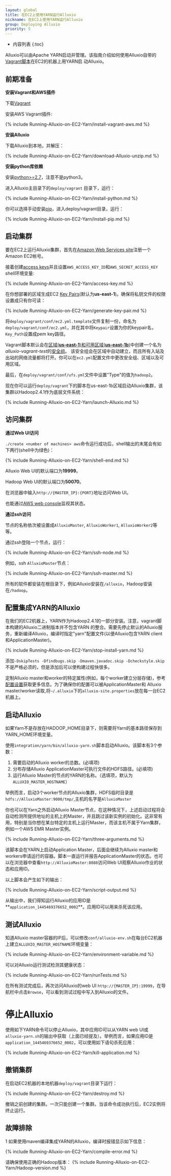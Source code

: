 ```yaml
---
layout: global
title: 在EC2上使用YARN运行Alluxio
nickname: 在EC2上使用YARN运行Alluxio
group: Deploying Alluxio
priority: 5
---
```


* 内容列表
{:toc}

Alluxio可以由Apache YARN启动并管理。该指南介绍如何使用Alluxio自带的
[Vagrant脚本](https://github.com/alluxio/alluxio/tree/master/deploy/vagrant)在EC2的机器上用YARN启
动Alluxio。

## 前期准备

**安装Vagrant和AWS插件**

下载[Vagrant](https://www.vagrantup.com/downloads.html)

安装AWS Vagrant插件:

{% include Running-Alluxio-on-EC2-Yarn/install-vagrant-aws.md %}

**安装Alluxio**

下载Alluxio到本地，并解压：

{% include Running-Alluxio-on-EC2-Yarn/download-Alluxio-unzip.md %}

**安装python库依赖**

安装[python>=2.7](https://www.python.org/)，注意不是python3。

进入Alluxio主目录下的`deploy/vagrant` 目录下，运行：

{% include Running-Alluxio-on-EC2-Yarn/install-python.md %}

你可以选择手动安装[pip](https://pip.pypa.io/en/latest/installing/)，进入deploy/vagrant目录，运行：

{% include Running-Alluxio-on-EC2-Yarn/install-pip.md %}

## 启动集群

要在EC2上运行Alluxio集群，首先在[Amazon Web Services site](http://aws.amazon.com/)注册一个Amazon EC2帐号。

接着创建[access keys](https://aws.amazon.com/developers/access-keys/)并且设置`AWS_ACCESS_KEY_ID`和`AWS_SECRET_ACCESS_KEY` shell环境变量:

{% include Running-Alluxio-on-EC2-Yarn/access-key.md %}

在你想部署的区域生成EC2
[Key Pairs](http://docs.aws.amazon.com/AWSEC2/latest/UserGuide/ec2-key-pairs.html)(默认为**us-east-1**)。确保将私钥文件的权限设置成只有你可读：

{% include Running-Alluxio-on-EC2-Yarn/generate-key-pair.md %}

将`deploy/vagrant/conf/ec2.yml.template`文件复制一份，命名为`deploy/vagrant/conf/ec2.yml`，并在其中将`Keypair`设置为你的keypair名，`Key_Path`设置成pem key路径。

Vagrant脚本默认会在[区域(**us-east-1**)和可用区域(**us-east-1b**)](http://docs.aws.amazon.com/AWSEC2/latest/UserGuide/using-regions-availability-zones.html)中创建一个名为*alluxio-vagrant-test*的[安全组](http://docs.aws.amazon.com/AWSEC2/latest/UserGuide/using-network-security.html)。
该安全组会在区域中自动建立，而且所有入站及出站的网络流量都将打开。你可以在`ec2.yml`配置文件中更改安全组、区域以及可用区域。

最后，在`deploy/vagrant/conf/ufs.yml`文件中设置"Type"的值为`hadoop2`。

现在你可以运行`deploy/vagrant`下的脚本在us-east-1b区域启动Alluxio集群，该集群以Hadoop2.4.1作为底层文件系统：

{% include Running-Alluxio-on-EC2-Yarn/launch-Alluxio.md %}

## 访问集群

**通过Web UI访问**

`./create <number of machines> aws`命令运行成功后，shell输出的末尾会有如下两行(shell中为绿色)：

{% include Running-Alluxio-on-EC2-Yarn/shell-end.md %}

Alluxio Web UI的默认端口为**19999**。

Hadoop Web UI的默认端口为**50070**。

在浏览器中输入`http://{MASTER_IP}:{PORT}`地址访问Web UI。

也能通过[AWS web console](https://console.aws.amazon.com/console/home?region=us-east-1)监视其状态。

**通过ssh访问**

节点的名称依次被设置成`AlluxioMaster`, `AlluxioWorker1`, `AlluxioWorker2`等等。

通过ssh登陆一个节点，运行：

{% include Running-Alluxio-on-EC2-Yarn/ssh-node.md %}

例如，ssh `AlluxioMaster`节点：

{% include Running-Alluxio-on-EC2-Yarn/ssh-master.md %}

所有的软件都安装在根目录下，例如Alluxio安装在`/alluxio`，Hadoop安装在`/hadoop`。

## 配置集成YARN的Alluxio

在我们的EC2机器上，YARN作为Hadoop2.4.1的一部分安装。注意，vagrant脚本构建的Alluxio二进制版本并不包含YARN
的整合。需要先停止默认的Alluxio服务，重新编译Alluxio，编译时指定"yarn"配置文件(以便Alluxio包含YARN client
和ApplicationMaster)。

{% include Running-Alluxio-on-EC2-Yarn/stop-install-yarn.md %}

添加`-DskipTests -Dfindbugs.skip -Dmaven.javadoc.skip -Dcheckstyle.skip`不是严格必须的，但是添加后可以使构建过程快很多。

定制Alluxio master和worker的特定属性(例如，每个worker建立分层存储)，参考
[配置设置](Configuration-Settings.html)获取更多信息。为了确保你的配置可以被ApplicationMaster和
Alluxio master/worker读取,将`~/.alluxio`下的`alluxio-site.properties`放在每一台EC2机器上。

## 启动Alluxio

如果Yarn不是存放在HADOOP_HOME目录下，则需要将Yarn的基本路径保存到YARN_HOME环境变量。

使用`integration/yarn/bin/alluxio-yarn.sh`脚本启动Alluxio。该脚本有3个参数：
1. 需要启动的Alluxio worker的总数。(必填项)
2. 分布存储Alluxio ApplicationMaster可执行文件的HDFS路径。(必填项)
3. 运行Alluxio Master的节点的YARN的名称。（选填项，默认为`ALLUXIO_MASTER_HOSTNAME`）


举例而言，启动3个worker节点的Alluxio集群，HDFS临时目录是`hdfs://AlluxioMaster:9000/tmp/`,主机的名字是`AlluxioMaster`

你也可以在Yarn之外启动Alluxio Master节点，在这种情况下，上述启动过程将会自动检测所提供地址的主机上的Master，并且跳过该新实例的初始化。这非常有用，特别是当你想在某台特定的主机上运行Master，而该主机不属于Yarn集群，例如一个AWS EMR Master实例。


{% include Running-Alluxio-on-EC2-Yarn/three-arguments.md %}

该脚本会在YARN上启动Application Master，后面会继续为Alluxio master和workers申请运行的容器。脚本一直运行并报告ApplicationMaster的状态。也可以在浏览器中查看`http://AlluxioMaster:8088`访问Web UI观察Alluxio作业的状态和应用ID。

以上脚本会产生如下的输出：

{% include Running-Alluxio-on-EC2-Yarn/script-output.md %}

从输出中，我们得知运行Alluxio的应用ID是**`application_1445469376652_0002`**。应用ID可以用来杀死该应用。

## 测试Alluxio

知道Alluxio master容器的IP后，可以修改`conf/alluxio-env.sh`在每台EC2机器上建立`ALLUXIO_MASTER_HOSTNAME`环境变量：

{% include Running-Alluxio-on-EC2-Yarn/environment-variable.md %}

可以对Alluxio运行测试检测其健康状态：

{% include Running-Alluxio-on-EC2-Yarn/runTests.md %}

在所有测试完成后，再次访问Alluxio的web UI `http://{MASTER_IP}:19999`，在导航栏中点击`Browse`，可以看到测试过程中写入到Alluxio的文件。


# 停止Alluxio

使用如下YARN命令可以停止Alluxio，其中应用ID可以从YARN web UI或`alluxio-yarn.sh`的输出中获取（上面已经提及）。举例而言，如果应用ID是`application_1445469376652_0002`，可以使用如下语句杀死应用：

{% include Running-Alluxio-on-EC2-Yarn/kill-application.md %}

## 撤销集群

在启动EC2机器的本地机器`deploy/vagrant`目录下运行：

{% include Running-Alluxio-on-EC2-Yarn/destroy.md %}

撤销之前创建的集群。一次只能创建一个集群。当该命令成功执行后，EC2实例将终止运行。

## 故障排除

1 如果使用maven编译集成YARN的Alluxio，编译时报错显示如下信息：

{% include Running-Alluxio-on-EC2-Yarn/compile-error.md %}

请确保使用正确的Hadoop版本：
{% include Running-Alluxio-on-EC2-Yarn/Hadoop-version.md %}
